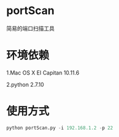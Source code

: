 # portScan
简易的端口扫描工具

# 环境依赖
1.Mac OS X EI Capitan 10.11.6

2.python 2.7.10

# 使用方式

```python
python portScan.py -i 192.168.1.2 -p 22
```
